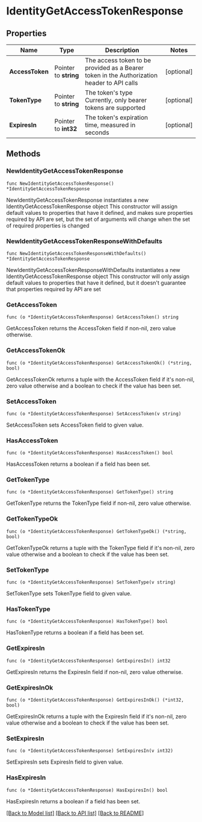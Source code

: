 # IdentityGetAccessTokenResponse

## Properties

Name | Type | Description | Notes
------------ | ------------- | ------------- | -------------
**AccessToken** | Pointer to **string** | The access token to be provided as a Bearer token in the Authorization header to API calls | [optional] 
**TokenType** | Pointer to **string** | The token&#39;s type  Currently, only bearer tokens are supported | [optional] 
**ExpiresIn** | Pointer to **int32** | The token&#39;s expiration time, measured in seconds | [optional] 

## Methods

### NewIdentityGetAccessTokenResponse

`func NewIdentityGetAccessTokenResponse() *IdentityGetAccessTokenResponse`

NewIdentityGetAccessTokenResponse instantiates a new IdentityGetAccessTokenResponse object
This constructor will assign default values to properties that have it defined,
and makes sure properties required by API are set, but the set of arguments
will change when the set of required properties is changed

### NewIdentityGetAccessTokenResponseWithDefaults

`func NewIdentityGetAccessTokenResponseWithDefaults() *IdentityGetAccessTokenResponse`

NewIdentityGetAccessTokenResponseWithDefaults instantiates a new IdentityGetAccessTokenResponse object
This constructor will only assign default values to properties that have it defined,
but it doesn't guarantee that properties required by API are set

### GetAccessToken

`func (o *IdentityGetAccessTokenResponse) GetAccessToken() string`

GetAccessToken returns the AccessToken field if non-nil, zero value otherwise.

### GetAccessTokenOk

`func (o *IdentityGetAccessTokenResponse) GetAccessTokenOk() (*string, bool)`

GetAccessTokenOk returns a tuple with the AccessToken field if it's non-nil, zero value otherwise
and a boolean to check if the value has been set.

### SetAccessToken

`func (o *IdentityGetAccessTokenResponse) SetAccessToken(v string)`

SetAccessToken sets AccessToken field to given value.

### HasAccessToken

`func (o *IdentityGetAccessTokenResponse) HasAccessToken() bool`

HasAccessToken returns a boolean if a field has been set.

### GetTokenType

`func (o *IdentityGetAccessTokenResponse) GetTokenType() string`

GetTokenType returns the TokenType field if non-nil, zero value otherwise.

### GetTokenTypeOk

`func (o *IdentityGetAccessTokenResponse) GetTokenTypeOk() (*string, bool)`

GetTokenTypeOk returns a tuple with the TokenType field if it's non-nil, zero value otherwise
and a boolean to check if the value has been set.

### SetTokenType

`func (o *IdentityGetAccessTokenResponse) SetTokenType(v string)`

SetTokenType sets TokenType field to given value.

### HasTokenType

`func (o *IdentityGetAccessTokenResponse) HasTokenType() bool`

HasTokenType returns a boolean if a field has been set.

### GetExpiresIn

`func (o *IdentityGetAccessTokenResponse) GetExpiresIn() int32`

GetExpiresIn returns the ExpiresIn field if non-nil, zero value otherwise.

### GetExpiresInOk

`func (o *IdentityGetAccessTokenResponse) GetExpiresInOk() (*int32, bool)`

GetExpiresInOk returns a tuple with the ExpiresIn field if it's non-nil, zero value otherwise
and a boolean to check if the value has been set.

### SetExpiresIn

`func (o *IdentityGetAccessTokenResponse) SetExpiresIn(v int32)`

SetExpiresIn sets ExpiresIn field to given value.

### HasExpiresIn

`func (o *IdentityGetAccessTokenResponse) HasExpiresIn() bool`

HasExpiresIn returns a boolean if a field has been set.


[[Back to Model list]](../README.md#documentation-for-models) [[Back to API list]](../README.md#documentation-for-api-endpoints) [[Back to README]](../README.md)



